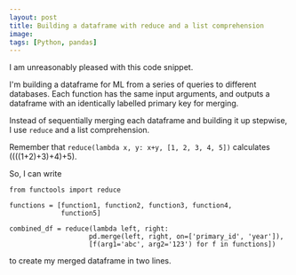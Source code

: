```yaml
---
layout: post
title: Building a dataframe with reduce and a list comprehension
image: 
tags: [Python, pandas]
---
```


I am unreasonably pleased with this code snippet.

I'm building a dataframe for ML from a series of queries to different databases. Each function has the same input arguments, and outputs a dataframe with an identically labelled primary key for merging.

Instead of sequentially merging each dataframe and building it up stepwise, I use `reduce` and a list comprehension.

Remember that
```reduce(lambda x, y: x+y, [1, 2, 3, 4, 5])```
 calculates ((((1+2)+3)+4)+5).

So, I can write

```
from functools import reduce

functions = [function1, function2, function3, function4,
             function5]

combined_df = reduce(lambda left, right:
                    pd.merge(left, right, on=['primary_id', 'year']),
                    [f(arg1='abc', arg2='123') for f in functions])
```

to create my merged dataframe in two lines.